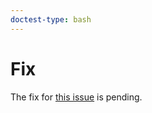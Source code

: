 ```yaml
---
doctest-type: bash
---
```


# Fix

The fix for [this issue](https://github.com/guildai/guildai/issues/470) is pending.

